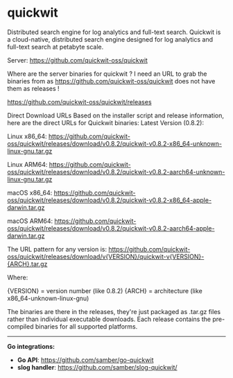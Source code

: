 # quickwit

Distributed search engine for log analytics and full-text search. Quickwit is a cloud-native, distributed search engine designed for log analytics and full-text search at petabyte scale.

Server:
https://github.com/quickwit-oss/quickwit

Where are the server binaries for quickwit ? I need an URL to grab the binaries from as https://github.com/quickwit-oss/quickwit does not have them as releases !

https://github.com/quickwit-oss/quickwit/releases

Direct Download URLs
Based on the installer script and release information, here are the direct URLs for Quickwit binaries:
Latest Version (0.8.2):

Linux x86_64: https://github.com/quickwit-oss/quickwit/releases/download/v0.8.2/quickwit-v0.8.2-x86_64-unknown-linux-gnu.tar.gz

Linux ARM64: https://github.com/quickwit-oss/quickwit/releases/download/v0.8.2/quickwit-v0.8.2-aarch64-unknown-linux-gnu.tar.gz

macOS x86_64: https://github.com/quickwit-oss/quickwit/releases/download/v0.8.2/quickwit-v0.8.2-x86_64-apple-darwin.tar.gz

macOS ARM64: https://github.com/quickwit-oss/quickwit/releases/download/v0.8.2/quickwit-v0.8.2-aarch64-apple-darwin.tar.gz

The URL pattern for any version is:
https://github.com/quickwit-oss/quickwit/releases/download/v{VERSION}/quickwit-v{VERSION}-{ARCH}.tar.gz

Where:

{VERSION} = version number (like 0.8.2)
{ARCH} = architecture (like x86_64-unknown-linux-gnu)

The binaries are there in the releases, they're just packaged as .tar.gz files rather than individual executable downloads. Each release contains the pre-compiled binaries for all supported platforms.


---

**Go integrations:**
- **Go API**: https://github.com/samber/go-quickwit
- **slog handler**: https://github.com/samber/slog-quickwit/

